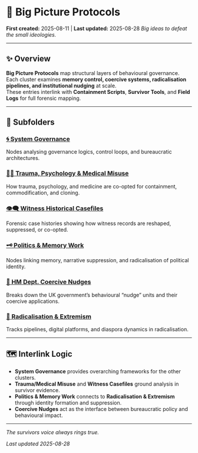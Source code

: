 # 🧠 Big Picture Protocols

**First created:** 2025-08-11 | **Last updated:** 2025-08-28
*Big ideas to defeat the small ideologies.*

---

## ✨ Overview
**Big Picture Protocols** map structural layers of behavioural governance.  
Each cluster examines **memory control, coercive systems, radicalisation pipelines, and institutional nudging** at scale.  
These entries interlink with **Containment Scripts**, **Survivor Tools**, and **Field Logs** for full forensic mapping.  

---

## 📂 Subfolders

### [🌀 System Governance](./🌀_System_Governance)
Nodes analysing governance logics, control loops, and bureaucratic architectures.  

### [🐦‍🔥 Trauma, Psychology & Medical Misuse](./🐦‍🔥_Trauma_Psycology_Medica...)
How trauma, psychology, and medicine are co-opted for containment, commodification, and cloning.  

### [👁️‍🗨️ Witness Historical Casefiles](./👁️‍🗨️_Witness_Historical_Casefiles)
Forensic case histories showing how witness records are reshaped, suppressed, or co-opted.  

### [🗝️ Politics & Memory Work](./🗝️_Politics_Memory_Work)
Nodes linking memory, narrative suppression, and radicalisation of political identity.  

### [🧠 HM Dept. Coercive Nudges](./🧠_HM_Dept_Coercive_Nudges)
Breaks down the UK government’s behavioural “nudge” units and their coercive applications.  

### [🪬 Radicalisation & Extremism](./🪬_Radicalisation_Extremism)
Tracks pipelines, digital platforms, and diaspora dynamics in radicalisation.  

---

## 🗺️ Interlink Logic
- **System Governance** provides overarching frameworks for the other clusters.  
- **Trauma/Medical Misuse** and **Witness Casefiles** ground analysis in survivor evidence.  
- **Politics & Memory Work** connects to **Radicalisation & Extremism** through identity formation and suppression.  
- **Coercive Nudges** act as the interface between bureaucratic policy and behavioural impact.

---

*The survivors voice always rings true.*

_Last updated 2025-08-28_
